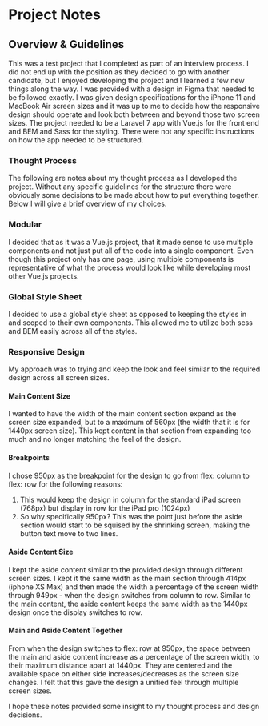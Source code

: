 # Project Notes

## Overview & Guidelines

This was a test project that I completed as part of an interview process.  I did not end up with the position as they decided to go with another candidate, but I enjoyed developing the project and I learned a few new things along the way.  I was provided with a design in Figma that needed to be followed exactly.  I was given design specifications for the iPhone 11 and MacBook Air screen sizes and it was up to me to decide how the responsive design should operate and look both between and beyond those two screen sizes.  The project needed to be a Laravel 7 app with Vue.js for the front end and BEM and Sass for the styling.  There were not any specific instructions on how the app needed to be structured.

### Thought Process

The following are notes about my thought process as I developed the project.  Without any specific guidelines for the structure there were obviously some decisions to be made about how to put everything together.  Below I will give a brief overview of my choices.

### Modular

I decided that as it was a Vue.js project, that it made sense to use multiple components and not just put all of the code into a single component.  Even though this project only has one page, using multiple components is representative of what the process would look like while developing most other Vue.js projects.

### Global Style Sheet

I decided to use a global style sheet as opposed to keeping the styles in and scoped to their own components.  This allowed me to utilize both scss and BEM easily across all of the styles.

### Responsive Design

My approach was to trying and keep the look and feel similar to the required design across all screen sizes.

#### Main Content Size

I wanted to have the width of the main content section expand as the screen size expanded, but to a maximum of 560px (the width that it is for 1440px screen size).  This kept content in that section from expanding too much and no longer matching the feel of the design.

#### Breakpoints

I chose 950px as the breakpoint for the design to go from flex: column to flex: row for the following reasons:

  1. This would keep the design in column for the standard iPad screen (768px) but display in row for the iPad pro (1024px)
  2. So why specifically 950px?  This was the point just before the aside section would start to be squised by the shrinking screen, making the button text move to two lines.

#### Aside Content Size

I kept the aside content similar to the provided design through different screen sizes.  I kept it the same width as the main section through 414px (iphone XS Max) and then made the width a percentage of the screen width through 949px - when the design switches from column to row.  Similar to the main content, the aside content keeps the same width as the 1440px design once the display switches to row.  

#### Main and Aside Content Together

From when the design switches to flex: row at 950px, the space between the main and aside content increase as a percentage of the screen width, to their maximum distance apart at 1440px.   They are centered and the available space on either side increases/decreases as the screen size changes.  I felt that this gave the design a unified feel through multiple screen sizes.

I hope these notes provided some insight to my thought process and design decisions.  
